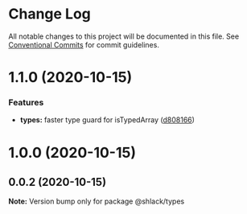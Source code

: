 # Change Log

All notable changes to this project will be documented in this file.
See [Conventional Commits](https://conventionalcommits.org) for commit guidelines.

# 1.1.0 (2020-10-15)


### Features

* **types:** faster type guard for isTypedArray ([d808166](https://github.com/mike-north/js-ts-monorepos/commit/d80816618233ab55a781a9abb07f4cdce816ee86))



# 1.0.0 (2020-10-15)





## 0.0.2 (2020-10-15)

**Note:** Version bump only for package @shlack/types
